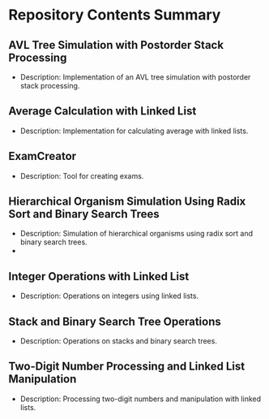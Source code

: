 # Repository Contents Summary

## AVL Tree Simulation with Postorder Stack Processing
- Description: Implementation of an AVL tree simulation with postorder stack processing.

## Average Calculation with Linked List
- Description: Implementation for calculating average with linked lists.

## ExamCreator
- Description: Tool for creating exams.

## Hierarchical Organism Simulation Using Radix Sort and Binary Search Trees
- Description: Simulation of hierarchical organisms using radix sort and binary search trees.
- 
## Integer Operations with Linked List
- Description: Operations on integers using linked lists.

## Stack and Binary Search Tree Operations
- Description: Operations on stacks and binary search trees.

## Two-Digit Number Processing and Linked List Manipulation
- Description: Processing two-digit numbers and manipulation with linked lists.
